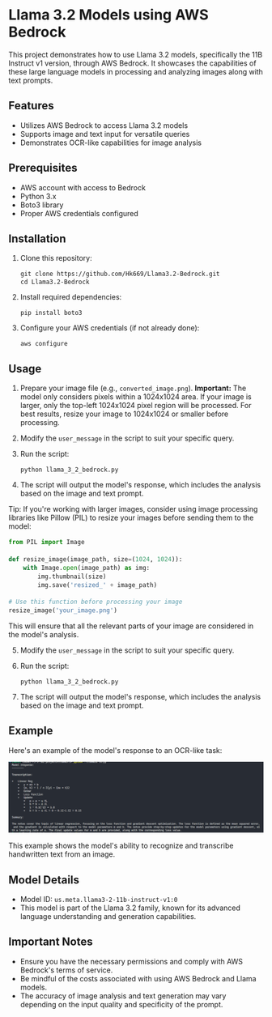 # Llama 3.2 Models using AWS Bedrock

This project demonstrates how to use Llama 3.2 models, specifically the 11B Instruct v1 version, through AWS Bedrock. It showcases the capabilities of these large language models in processing and analyzing images along with text prompts.

## Features

- Utilizes AWS Bedrock to access Llama 3.2 models
- Supports image and text input for versatile queries
- Demonstrates OCR-like capabilities for image analysis

## Prerequisites

- AWS account with access to Bedrock
- Python 3.x
- Boto3 library
- Proper AWS credentials configured

## Installation

1. Clone this repository:
   ```
   git clone https://github.com/Hk669/Llama3.2-Bedrock.git
   cd Llama3.2-Bedrock
   ```

2. Install required dependencies:
   ```
   pip install boto3
   ```

3. Configure your AWS credentials (if not already done):
   ```
   aws configure
   ```

## Usage

1. Prepare your image file (e.g., `converted_image.png`).
   **Important:** The model only considers pixels within a 1024x1024 area. If your image is larger, only the top-left 1024x1024 pixel region will be processed. For best results, resize your image to 1024x1024 or smaller before processing.

2. Modify the `user_message` in the script to suit your specific query.

3. Run the script:
   ```
   python llama_3_2_bedrock.py
   ```

4. The script will output the model's response, which includes the analysis based on the image and text prompt.

Tip: If you're working with larger images, consider using image processing libraries like Pillow (PIL) to resize your images before sending them to the model:

```python
from PIL import Image

def resize_image(image_path, size=(1024, 1024)):
    with Image.open(image_path) as img:
        img.thumbnail(size)
        img.save('resized_' + image_path)

# Use this function before processing your image
resize_image('your_image.png')
```

This will ensure that all the relevant parts of your image are considered in the model's analysis.

5. Modify the `user_message` in the script to suit your specific query.

6. Run the script:
   ```
   python llama_3_2_bedrock.py
   ```

7. The script will output the model's response, which includes the analysis based on the image and text prompt.

## Example

Here's an example of the model's response to an OCR-like task:

![Model Response](/images/response.png)

This example shows the model's ability to recognize and transcribe handwritten text from an image.

## Model Details

- Model ID: `us.meta.llama3-2-11b-instruct-v1:0`
- This model is part of the Llama 3.2 family, known for its advanced language understanding and generation capabilities.

## Important Notes

- Ensure you have the necessary permissions and comply with AWS Bedrock's terms of service.
- Be mindful of the costs associated with using AWS Bedrock and Llama models.
- The accuracy of image analysis and text generation may vary depending on the input quality and specificity of the prompt.
